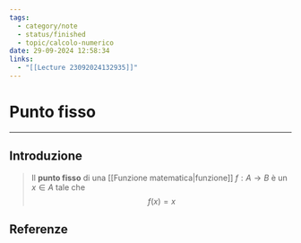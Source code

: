 ```yaml
---
tags:
  - category/note
  - status/finished
  - topic/calcolo-numerico
date: 29-09-2024 12:58:34
links:
  - "[[Lecture 23092024132935]]"
---
```

# Punto fisso
---
## Introduzione
> Il **punto fisso** di una [[Funzione matematica|funzione]] $f: A \to B$ è un $x \in A$ tale che
> $$f(x) = x$$

## Referenze